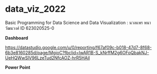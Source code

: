 # data_viz_2022

Basic Programming for Data Science and Data Visualization : นวลแพร พนาวัฒนวงศ์ ID 623020525-0

**Dashboard**

https://datastudio.google.com/u/0/reporting/f67af09c-b018-47d7-8f68-6b3e8160285d/page/MgioC?fbclid=IwAR1B-S_kNrffM2g6OFoQbakNJ-UeHQWwSlV96LzeTud2NfcAOZ-hrR5HAiI

**Power Point**
